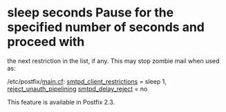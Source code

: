 # sleep seconds Pause for the specified number of seconds and proceed with
the next restriction in the list, if any. This may stop zombie
mail when used as:

/etc/postfix/<a href="postconf.5.html">main.cf</a>:
    <a href="postconf.5.html#smtpd_client_restrictions">smtpd_client_restrictions</a> =
        sleep 1, <a href="postconf.5.html#reject_unauth_pipelining">reject_unauth_pipelining</a>
    <a href="postconf.5.html#smtpd_delay_reject">smtpd_delay_reject</a> = no

This feature is available in Postfix 2.3. 